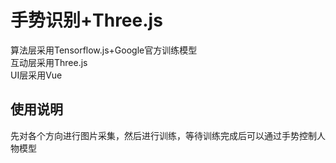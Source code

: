 # 手势识别+Three.js
算法层采用Tensorflow.js+Google官方训练模型  
互动层采用Three.js  
UI层采用Vue  
## 使用说明
先对各个方向进行图片采集，然后进行训练，等待训练完成后可以通过手势控制人物模型
